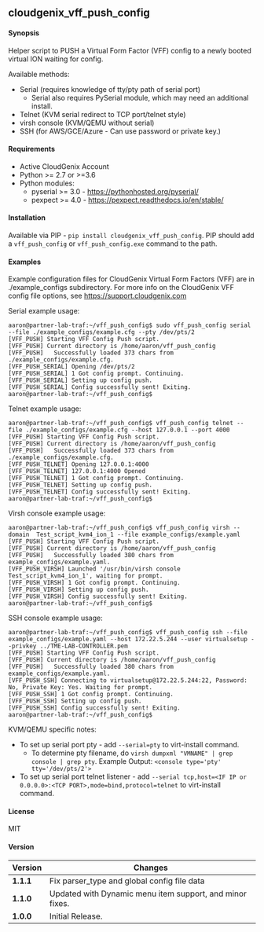 cloudgenix_vff_push_config
----------------
#### Synopsis
Helper script to PUSH a Virtual Form Factor (VFF) config to a newly booted virtual ION waiting for config.

Available methods:
 * Serial (requires knowledge of tty/pty path of serial port)
   * Serial also requires PySerial module, which may need an additional install.
 * Telnet (KVM serial redirect to TCP port/telnet style)
 * virsh console (KVM/QEMU without serial)
 * SSH (for AWS/GCE/Azure - Can use password or private key.)

#### Requirements
* Active CloudGenix Account
* Python >= 2.7 or >=3.6
* Python modules:
    * pyserial >= 3.0 - <https://pythonhosted.org/pyserial/>
    * pexpect >= 4.0 - <https://pexpect.readthedocs.io/en/stable/>

#### Installation
Available via PIP - `pip install cloudgenix_vff_push_config`. 
PIP should add a `vff_push_config` or `vff_push_config.exe` command to the path.

#### Examples
Example configuration files for CloudGenix Virtual Form Factors (VFF) are in ./example_configs subdirectory.
For more info on the CloudGenix VFF config file options, see <https://support.cloudgenix.com>


Serial example usage:
```
aaron@partner-lab-traf:~/vff_push_config$ sudo vff_push_config serial --file ./example_configs/example.cfg --pty /dev/pts/2
[VFF_PUSH] Starting VFF Config Push script.
[VFF_PUSH] Current directory is /home/aaron/vff_push_config
[VFF_PUSH]   Successfully loaded 373 chars from ./example_configs/example.cfg.
[VFF_PUSH_SERIAL] Opening /dev/pts/2
[VFF_PUSH_SERIAL] 1 Got config prompt. Continuing.
[VFF_PUSH_SERIAL] Setting up config push.
[VFF_PUSH_SERIAL] Config successfully sent! Exiting.
aaron@partner-lab-traf:~/vff_push_config$
```

Telnet example usage:
```
aaron@partner-lab-traf:~/vff_push_config$ vff_push_config telnet --file ./example_configs/example.cfg --host 127.0.0.1 --port 4000
[VFF_PUSH] Starting VFF Config Push script.
[VFF_PUSH] Current directory is /home/aaron/vff_push_config
[VFF_PUSH]   Successfully loaded 373 chars from ./example_configs/example.cfg.
[VFF_PUSH_TELNET] Opening 127.0.0.1:4000
[VFF_PUSH_TELNET] 127.0.0.1:4000 Opened
[VFF_PUSH_TELNET] 1 Got config prompt. Continuing.
[VFF_PUSH_TELNET] Setting up config push.
[VFF_PUSH_TELNET] Config successfully sent! Exiting.
aaron@partner-lab-traf:~/vff_push_config$
```

Virsh console example usage:
```
aaron@partner-lab-traf:~/vff_push_config$ vff_push_config virsh --domain  Test_script_kvm4_ion_1 --file example_configs/example.yaml
[VFF_PUSH] Starting VFF Config Push script.
[VFF_PUSH] Current directory is /home/aaron/vff_push_config
[VFF_PUSH]   Successfully loaded 380 chars from example_configs/example.yaml.
[VFF_PUSH_VIRSH] Launched '/usr/bin/virsh console Test_script_kvm4_ion_1', waiting for prompt.
[VFF_PUSH_VIRSH] 1 Got config prompt. Continuing.
[VFF_PUSH_VIRSH] Setting up config push.
[VFF_PUSH_VIRSH] Config successfully sent! Exiting.
aaron@partner-lab-traf:~/vff_push_config$
```

SSH console example usage:
```
aaron@partner-lab-traf:~/vff_push_config$ vff_push_config ssh --file example_configs/example.yaml --host 172.22.5.244 --user virtualsetup --privkey ../TME-LAB-CONTROLLER.pem
[VFF_PUSH] Starting VFF Config Push script.
[VFF_PUSH] Current directory is /home/aaron/vff_push_config
[VFF_PUSH]   Successfully loaded 380 chars from example_configs/example.yaml.
[VFF_PUSH_SSH] Connecting to virtualsetup@172.22.5.244:22, Password: No, Private Key: Yes. Waiting for prompt.
[VFF_PUSH_SSH] 1 Got config prompt. Continuing.
[VFF_PUSH_SSH] Setting up config push.
[VFF_PUSH_SSH] Config successfully sent! Exiting.
aaron@partner-lab-traf:~/vff_push_config$
```

KVM/QEMU specific notes:
 * To set up serial port pty - add `--serial=pty` to virt-install command.
   * To determine pty filename, do `virsh dumpxml "VMNAME" | grep console | grep pty`. Example Output: `<console type='pty' tty='/dev/pts/2'>`
 * To set up serial port telnet listener - add `--serial tcp,host=<IF IP or 0.0.0.0>:<TCP PORT>,mode=bind,protocol=telnet` to virt-install command.

#### License
MIT

#### Version
Version | Changes
------- | --------
**1.1.1**| Fix parser_type and global config file data
**1.1.0**| Updated with Dynamic menu item support, and minor fixes.
**1.0.0**| Initial Release.